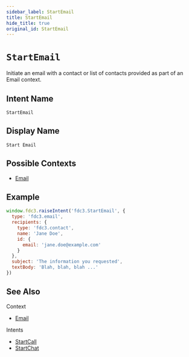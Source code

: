 ```yaml
---
sidebar_label: StartEmail
title: StartEmail
hide_title: true
original_id: StartEmail
---
```

# `StartEmail`

Initiate an email with a contact or list of contacts provided as part of an Email context.

## Intent Name

`StartEmail`

## Display Name

`Start Email`

## Possible Contexts

* [Email](../../context/ref/Email)

## Example

```js
window.fdc3.raiseIntent('fdc3.StartEmail', {
  type: 'fdc3.email',
  recipients: {
    type: 'fdc3.contact',
    name: 'Jane Doe',
    id: {
      email: 'jane.doe@example.com'
    }
  },
  subject: 'The information you requested',
  textBody: 'Blah, blah, blah ...'
})
```

## See Also

Context
* [Email](../../context/ref/Email)

Intents
* [StartCall](StartCall)
* [StartChat](StartChat)
